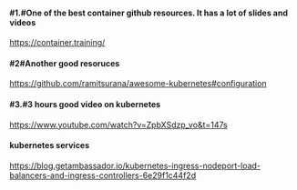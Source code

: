 #### #1.#One of the best container github resources. It has a lot of slides and videos

https://container.training/

#### #2#Another good resoruces
https://github.com/ramitsurana/awesome-kubernetes#configuration

#### #3.#3 hours good video on kubernetes
https://www.youtube.com/watch?v=ZpbXSdzp_vo&t=147s


#### kubernetes services
https://blog.getambassador.io/kubernetes-ingress-nodeport-load-balancers-and-ingress-controllers-6e29f1c44f2d
